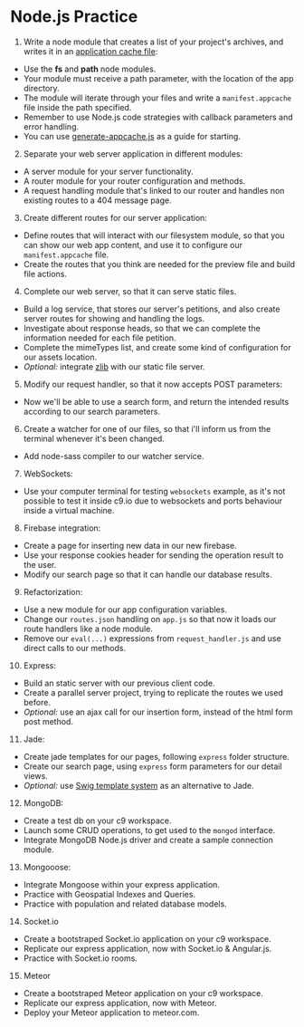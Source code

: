 # Node.js Practice

1. Write a node module that creates a list of your project's archives, and writes it in an [application cache file](http://www.html5rocks.com/es/tutorials/appcache/beginner/):
 * Use the __fs__ and __path__ node modules.
 * Your module must receive a path parameter, with the location of the app directory.
 * The module will iterate through your files and write a `manifest.appcache` file inside the path specified.
 * Remember to use Node.js code strategies with callback parameters and error handling.
 * You can use [generate-appcache.js](practice/generate-appcache.js) as a guide for starting.
2. Separate your web server application in different modules:
 * A server module for your server functionality.
 * A router module for your router configuration and methods.
 * A request handling module that's linked to our router and handles non existing routes to a 404 message page.
3. Create different routes for our server application:
 * Define routes that will interact with our filesystem module, so that you can show our web app content, and use it to configure our `manifest.appcache` file.
 * Create the routes that you think are needed for the preview file and build file actions.
4. Complete our web server, so that it can serve static files.
 * Build a log service, that stores our server's petitions, and also create server routes for showing and handling the logs.
 * Investigate about response heads, so that we can complete the information needed for each file petition.
 * Complete the mimeTypes list, and create some kind of configuration for our assets location.
 * _Optional:_ integrate [zlib](https://nodejs.org/api/zlib.html) with our static file server.
5. Modify our request handler, so that it now accepts POST parameters:
 * Now we'll be able to use a search form, and return the intended results according to our search parameters.
6. Create a watcher for one of our files, so that i'll inform us from the terminal whenever it's been changed.
 * Add node-sass compiler to our watcher service.
7. WebSockets:
 * Use your computer terminal for testing `websockets` example, as it's not possible to test it inside c9.io due to websockets and ports behaviour inside a virtual machine.
8. Firebase integration:
 * Create a page for inserting new data in our new firebase.
 * Use your response cookies header for sending the operation result to the user.
 * Modify our search page so that it can handle our database results.
9. Refactorization:
 * Use a new module for our app configuration variables.
 * Change our `routes.json` handling on `app.js` so that now it loads our route handlers like a node module.
 * Remove our `eval(...)` expressions from `request_handler.js` and use direct calls to our methods.
10. Express:
 * Build an static server with our previous client code.
 * Create a parallel server project, trying to replicate the routes we used before.
 * _Optional:_ use an ajax call for our insertion form, instead of the html form post method.
11. Jade:
 * Create jade templates for our pages, following `express` folder structure.
 * Create our search page, using `express` form parameters for our detail views.
 * _Optional:_ use [Swig template system](http://paularmstrong.github.io/swig/docs/#express) as an alternative to Jade.
12. MongoDB:
 * Create a test db on your c9 workspace.
 * Launch some CRUD operations, to get used to the `mongod` interface.
 * Integrate MongoDB Node.js driver and create a sample connection module.
13. Mongooose:
 * Integrate Mongoose within your express application.
 * Practice with Geospatial Indexes and Queries.
 * Practice with population and related database models.
14. Socket.io
 * Create a bootstraped Socket.io application on your c9 workspace.
 * Replicate our express application, now with Socket.io & Angular.js.
 * Practice with Socket.io rooms.
15. Meteor
 * Create a bootstraped Meteor application on your c9 workspace.
 * Replicate our express application, now with Meteor.
 * Deploy your Meteor application to meteor.com.
